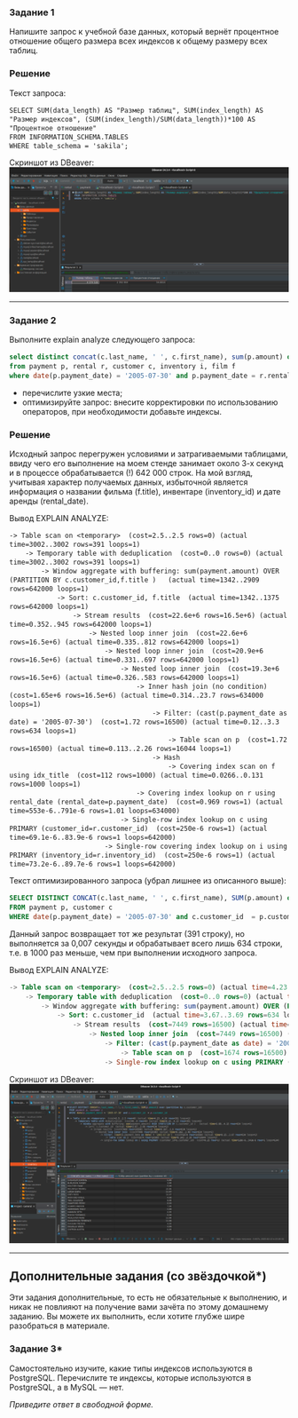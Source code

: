 ### Задание 1

Напишите запрос к учебной базе данных, который вернёт процентное отношение общего размера всех индексов к общему размеру всех таблиц.

### Решение

Текст запроса:
```
SELECT SUM(data_length) AS "Размер таблиц", SUM(index_length) AS "Размер индексов", (SUM(index_length)/SUM(data_length))*100 AS "Процентное отношение"
FROM INFORMATION_SCHEMA.TABLES
WHERE table_schema = 'sakila';
```

Скриншот из DBeaver:
![alt text](https://github.com/masterchoo495/Indexes/blob/main/001.png)

---

### Задание 2

Выполните explain analyze следующего запроса:
```sql
select distinct concat(c.last_name, ' ', c.first_name), sum(p.amount) over (partition by c.customer_id, f.title)
from payment p, rental r, customer c, inventory i, film f
where date(p.payment_date) = '2005-07-30' and p.payment_date = r.rental_date and r.customer_id = c.customer_id and i.inventory_id = r.inventory_id
```
- перечислите узкие места;
- оптимизируйте запрос: внесите корректировки по использованию операторов, при необходимости добавьте индексы.

### Решение

Исходный запрос перегружен условиями и затрагиваемыми таблицами, ввиду чего его выполнение на моем стенде занимает около 3-х секунд и в процессе обрабатывается (!) 642 000 строк. На мой взгляд, учитывая характер получаемых данных, избыточной является информация о названии фильма (f.title), инвентаре (inventory_id) и дате аренды (rental_date).

Вывод EXPLAIN ANALYZE:
```
-> Table scan on <temporary>  (cost=2.5..2.5 rows=0) (actual time=3002..3002 rows=391 loops=1)
    -> Temporary table with deduplication  (cost=0..0 rows=0) (actual time=3002..3002 rows=391 loops=1)
        -> Window aggregate with buffering: sum(payment.amount) OVER (PARTITION BY c.customer_id,f.title )   (actual time=1342..2909 rows=642000 loops=1)
            -> Sort: c.customer_id, f.title  (actual time=1342..1375 rows=642000 loops=1)
                -> Stream results  (cost=22.6e+6 rows=16.5e+6) (actual time=0.352..945 rows=642000 loops=1)
                    -> Nested loop inner join  (cost=22.6e+6 rows=16.5e+6) (actual time=0.335..812 rows=642000 loops=1)
                        -> Nested loop inner join  (cost=20.9e+6 rows=16.5e+6) (actual time=0.331..697 rows=642000 loops=1)
                            -> Nested loop inner join  (cost=19.3e+6 rows=16.5e+6) (actual time=0.326..583 rows=642000 loops=1)
                                -> Inner hash join (no condition)  (cost=1.65e+6 rows=16.5e+6) (actual time=0.314..23.7 rows=634000 loops=1)
                                    -> Filter: (cast(p.payment_date as date) = '2005-07-30')  (cost=1.72 rows=16500) (actual time=0.12..3.3 rows=634 loops=1)
                                        -> Table scan on p  (cost=1.72 rows=16500) (actual time=0.113..2.26 rows=16044 loops=1)
                                    -> Hash
                                        -> Covering index scan on f using idx_title  (cost=112 rows=1000) (actual time=0.0266..0.131 rows=1000 loops=1)
                                -> Covering index lookup on r using rental_date (rental_date=p.payment_date)  (cost=0.969 rows=1) (actual time=553e-6..791e-6 rows=1.01 loops=634000)
                            -> Single-row index lookup on c using PRIMARY (customer_id=r.customer_id)  (cost=250e-6 rows=1) (actual time=69.1e-6..83.9e-6 rows=1 loops=642000)
                        -> Single-row covering index lookup on i using PRIMARY (inventory_id=r.inventory_id)  (cost=250e-6 rows=1) (actual time=73.2e-6..89.7e-6 rows=1 loops=642000)
```

Текст оптимизированного запроса (убрал лишнее из описанного выше):
```sql
SELECT DISTINCT CONCAT(c.last_name, ' ', c.first_name), SUM(p.amount) over (partition by c.customer_id)
FROM payment p, customer c
WHERE date(p.payment_date) = '2005-07-30' and c.customer_id  = p.customer_id
```
Данный запрос возвращает тот же результат (391 строку), но выполняется за 0,007 секунды и обрабатывает всего лишь 634 строки, т.е. в 1000 раз меньше, чем при выполнении исходного запроса.

Вывод EXPLAIN ANALYZE:
```sql
-> Table scan on <temporary>  (cost=2.5..2.5 rows=0) (actual time=4.23..4.26 rows=391 loops=1)
    -> Temporary table with deduplication  (cost=0..0 rows=0) (actual time=4.23..4.23 rows=391 loops=1)
        -> Window aggregate with buffering: sum(payment.amount) OVER (PARTITION BY c.customer_id )   (actual time=3.69..4.15 rows=634 loops=1)
            -> Sort: c.customer_id  (actual time=3.67..3.69 rows=634 loops=1)
                -> Stream results  (cost=7449 rows=16500) (actual time=0.167..3.6 rows=634 loops=1)
                    -> Nested loop inner join  (cost=7449 rows=16500) (actual time=0.162..3.48 rows=634 loops=1)
                        -> Filter: (cast(p.payment_date as date) = '2005-07-30')  (cost=1674 rows=16500) (actual time=0.15..3.07 rows=634 loops=1)
                            -> Table scan on p  (cost=1674 rows=16500) (actual time=0.143..2.39 rows=16044 loops=1)
                        -> Single-row index lookup on c using PRIMARY (customer_id=p.customer_id)  (cost=0.25 rows=1) (actual time=528e-6..543e-6 rows=1 loops=634)
```

Скриншот из DBeaver:
![alt text](https://github.com/masterchoo495/Indexes/blob/main/002.png)

---

## Дополнительные задания (со звёздочкой*)
Эти задания дополнительные, то есть не обязательные к выполнению, и никак не повлияют на получение вами зачёта по этому домашнему заданию. Вы можете их выполнить, если хотите глубже шире разобраться в материале.

### Задание 3*

Самостоятельно изучите, какие типы индексов используются в PostgreSQL. Перечислите те индексы, которые используются в PostgreSQL, а в MySQL — нет.

*Приведите ответ в свободной форме.*
